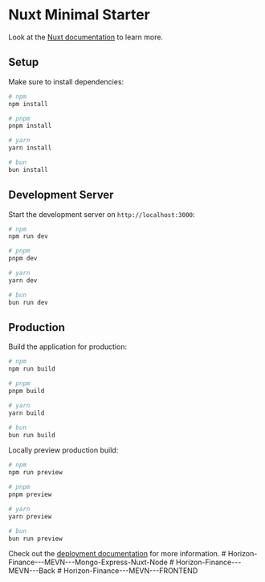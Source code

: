 # Nuxt Minimal Starter

Look at the [Nuxt documentation](https://nuxt.com/docs/getting-started/introduction) to learn more.

## Setup

Make sure to install dependencies:

```bash
# npm
npm install

# pnpm
pnpm install

# yarn
yarn install

# bun
bun install
```

## Development Server

Start the development server on `http://localhost:3000`:

```bash
# npm
npm run dev

# pnpm
pnpm dev

# yarn
yarn dev

# bun
bun run dev
```

## Production

Build the application for production:

```bash
# npm
npm run build

# pnpm
pnpm build

# yarn
yarn build

# bun
bun run build
```

Locally preview production build:

```bash
# npm
npm run preview

# pnpm
pnpm preview

# yarn
yarn preview

# bun
bun run preview
```

Check out the [deployment documentation](https://nuxt.com/docs/getting-started/deployment) for more information.
#   H o r i z o n - F i n a n c e - - - M E V N - - - M o n g o - E x p r e s s - N u x t - N o d e  
 #   H o r i z o n - F i n a n c e - - - M E V N - - - B a c k  
 #   H o r i z o n - F i n a n c e - - - M E V N - - - F R O N T E N D  
 